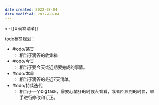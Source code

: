 ```yaml
---
date created: 2022-08-04
date modified: 2022-08-04
---
```

x:: [[⚙滴答清单]]

todo标签规划：

- #todo/某天
	- 相当于滴答的收集箱
- #todo/今天
	- 相当于要今天或近期要完成的事情。
- #todo/本周
	- 相当于滴答的最近7天清单。
- #todo/持续迭代
	- 相当于一个big task，需要心情好的时候去看看，或者回顾到的时候，顺手进行修改和订正。

